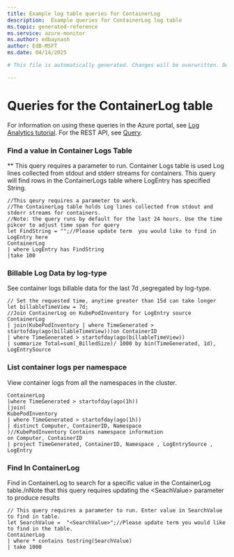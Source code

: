 ```yaml
---
title: Example log table queries for ContainerLog
description:  Example queries for ContainerLog log table
ms.topic: generated-reference
ms.service: azure-monitor
ms.author: edbaynash
author: EdB-MSFT
ms.date: 04/14/2025

# This file is automatically generated. Changes will be overwritten. Do not change this file directly. 

---
```


# Queries for the ContainerLog table

For information on using these queries in the Azure portal, see [Log Analytics tutorial](/azure/azure-monitor/logs/log-analytics-tutorial). For the REST API, see [Query](/rest/api/loganalytics/query).


### Find a value in Container Logs Table  


** This query requires a parameter to run. Container Logs table is used Log lines collected from stdout and stderr streams for containers. This query will find rows in the ContainerLogs table where LogEntry has specified String.  

```query
//This qeury requires a parameter to work.
//The ContainerLog table holds Log lines collected from stdout and stderr streams for containers.
//Note: the query runs by default for the last 24 hours. Use the time pikcer to adjust time span for query
let FindString = "";//Please update term  you would like to find in LogEntry here
ContainerLog 
| where LogEntry has FindString 
|take 100
```



### Billable Log Data by log-type  


See container logs billable data for the last 7d ,segregated by log-type.  

```query
// Set the requested time, anytime greater than 15d can take longer
let billableTimeView = 7d;  
//Join ContainerLog on KubePodInventory for LogEntry source
ContainerLog
| join(KubePodInventory | where TimeGenerated > startofday(ago(billableTimeView)))on ContainerID
| where TimeGenerated > startofday(ago(billableTimeView))
| summarize Total=sum(_BilledSize)/ 1000 by bin(TimeGenerated, 1d), LogEntrySource
```



### List container logs per namespace  


View container logs from all the namespaces in the cluster.  

```query
ContainerLog
|where TimeGenerated > startofday(ago(1h))
|join(
KubePodInventory
| where TimeGenerated > startofday(ago(1h)) 
| distinct Computer, ContainerID, Namespace
)//KubePodInventory Contains namespace information
on Computer, ContainerID
| project TimeGenerated, ContainerID, Namespace , LogEntrySource , LogEntry
```



### Find In ContainerLog  


Find in ContainerLog to search for a specific value in the ContainerLog table./nNote that this query requires updating the \<SeachValue\> parameter to produce results  

```query
// This query requires a parameter to run. Enter value in SearchValue to find in table.
let SearchValue =  "<SearchValue>";//Please update term you would like to find in the table.
ContainerLog
| where * contains tostring(SearchValue)
| take 1000
```

